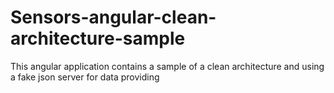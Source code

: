 # Sensors-angular-clean-architecture-sample
This angular application contains a sample of a clean architecture and using a fake json server for data providing

